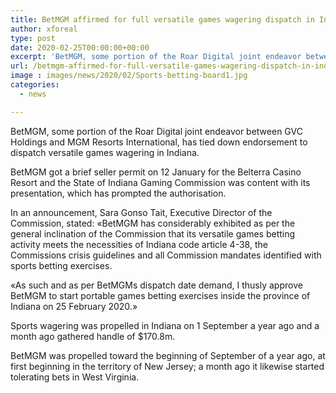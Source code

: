 ```yaml
---
title: BetMGM affirmed for full versatile games wagering dispatch in Indiana
author: xforeal 
type: post
date: 2020-02-25T00:00:00+00:00
excerpt: 'BetMGM, some portion of the Roar Digital joint endeavor between GVC Holdings and MGM Resorts International, has tied down endorsement to dispatch versatile games wagering in Indiana '
url: /betmgm-affirmed-for-full-versatile-games-wagering-dispatch-in-indiana/
image : images/news/2020/02/Sports-betting-board1.jpg
categories:
  - news

---
```

<span style="font-weight: 400;">BetMGM, some portion of the Roar Digital joint endeavor between GVC Holdings and MGM Resorts International, has tied down endorsement to dispatch versatile games wagering in Indiana. </span>

<span style="font-weight: 400;">BetMGM got a brief seller permit on 12 January for the Belterra Casino Resort and the State of Indiana Gaming Commission was content with its presentation, which has prompted the authorisation. </span>

<span style="font-weight: 400;">In an announcement, Sara Gonso Tait, Executive Director of the Commission, stated: &#171;BetMGM has considerably exhibited as per the general inclination of the Commission that its versatile games betting activity meets the necessities of Indiana code article 4-38, the Commissions crisis guidelines and all Commission mandates identified with sports betting exercises. </span>

<span style="font-weight: 400;">&#171;As such and as per BetMGMs dispatch date demand, I thusly approve BetMGM to start portable games betting exercises inside the province of Indiana on 25 February 2020.&#187; </span>

<span style="font-weight: 400;">Sports wagering was propelled in Indiana on 1 September a year ago and a month ago gathered handle of $170.8m. </span>

<span style="font-weight: 400;">BetMGM was propelled toward the beginning of September of a year ago, at first beginning in the territory of New Jersey; a month ago it likewise started tolerating bets in West Virginia. </span>